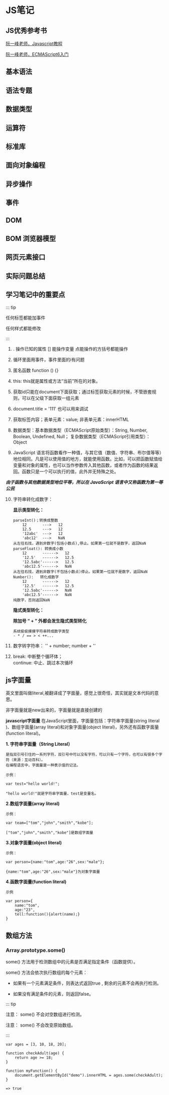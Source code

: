 #   JS笔记

## JS优秀参考书

[阮一峰老师，Javascript教程](https://wangdoc.com/javascript/index.html)

[阮一峰老师，ECMAScript6入门](http://es6.ruanyifeng.com/#README)

## 基本语法

## 语法专题

## 数据类型

## 运算符

## 标准库

## 面向对象编程

## 异步操作

## 事件

## DOM

## BOM 浏览器模型

## 网页元素接口

## 实际问题总结

## 学习笔记中的重要点

::: tip

任何标签都能加事件

任何样式都能修改

:::

1. . 操作已知的属性
	[] 能操作变量
    点能操作的方括号都能操作

2. 循环里面用事件，事件里面的i有问题

3. 匿名函数 function () {}

4. this: this就是属性或方法“当前”所在的对象。

5. 获取id只能在document下面获取；通过标签获取元素的时候，不管嵌套规则，可以在父级下面获取一组元素

6. document.title = '111' 也可以用来调试

7. 获取标签内容；表单元素：value; 非表单元素：innerHTML

8. 数据类型：基本数据类型（ECMAScript原始类型）：String, Number, Boolean, Undefined, Null； 复杂数据类型（ECMAScript引用类型）：Object

9. JavaScript 语言将函数看作一种值，与其它值（数值、字符串、布尔值等等）地位相同。凡是可以使用值的地方，就能使用函数。比如，可以把函数赋值给变量和对象的属性，也可以当作参数传入其他函数，或者作为函数的结果返回。函数只是一个可以执行的值，此外并无特殊之处。

***由于函数与其他数据类型地位平等，所以在 JavaScript 语言中又称函数为第一等公民***

10. 字符串转化成数字：

	**显示类型转化：**

		parseInt()；转换成整数
			12 		 --->   12
     		12.5 	 --->   12
     		'12abc'	 --->   12
     		'abc12'  --->   NaN
     	从左往右找，遇到非数字(包括小数点),停止。如果第一位就不是数字，返回NaN
        parseFloat(): 转换成小数
        	12  	 ------>   12
        	'12.5'   ------>   12.5
      		'12.5abc'------>   12.5
      		'abc12.5'------>   NaN
      	从左往右找，遇到非数字(不包括小数点)停止。如果第一位就不是数字，返回NaN
        Number():	转化成数字
        	12  	 ------>   12
        	'12.5'   ------>   12.5
      		'12.5abc'------>   NaN
      		'abc12.5'------>   NaN
      	纯数字，否则返回NaN
    
    **隐式类型转化：**

	**除加号 “ + ” 外都会发生隐式类型转化**

		系统偷偷摸摸字符串转成数字类型
		- * / == > < ++...


11. 数字转字符串：
	'' + number; number + ''

12. break: 中断整个循环体； <br>
    continue: 中止、跳过本次循环

## js字面量

英文里面叫做literal,被翻译成了字面量，感觉上很奇怪，其实就是文本代码的意思。

非字面量就是new出来的，字面量就是直接创建的

**javascript字面量**
在JavaScript里面，字面量包括：字符串字面量(string literal )、数组字面量(array literal)和对象字面量(object literal)，另外还有函数字面量(function literal)。


**1. 字符串字面量（String Literal）**

	是指双引号引住的一系列字符，双引号中可以没有字符，可以只有一个字符，也可以有很多个字符（来源：互动百科）。 
	在编程语言中，字面量是一种表示值的记法。
	
	示例：

	var test="hello world!";

	"hello world!"就是字符串字面量，test是变量名。

**2.数组字面量(array literal)**

	示例：

	var team=["tom","john","smith","kobe"];

	["tom","john","smith","kobe"]是数组字面量

**3.对象字面量(object literal)**

	示例：

	var person={name:"tom",age:"26",sex:"male"};

	{name:"tom",age:"26",sex:"male"}为对象字面量

**4.函数字面量(function literal)**

	示例

	var person={
		name:"tom",
		age:"23",
		tell:function(){alert(name);}
	}

##	数组方法

### Array.prototype.some()

some() 方法用于检测数组中的元素是否满足指定条件（函数提供）。

some() 方法会依次执行数组的每个元素：

+ 如果有一个元素满足条件，则表达式返回true , 剩余的元素不会再执行检测。

+ 如果没有满足条件的元素，则返回false。

::: tip

注意： some() 不会对空数组进行检测。

注意： some() 不会改变原始数组。

:::

	var ages = [3, 10, 18, 20];

	function checkAdult(age) {
		return age >= 18;
	}

	function myFunction() {
		document.getElementById("demo").innerHTML = ages.some(checkAdult);
	}

	=> true